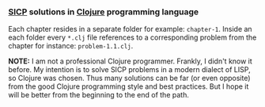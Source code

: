 ### [SICP] solutions in [Clojure] programming language

Each chapter resides in a separate folder for example: `chapter-1`. Inside an each folder every `*.clj` file references to a corresponding problem from the chapter for instance: `problem-1.1.clj`.

**NOTE:** I am not a professional Clojure programmer. Frankly, I didn't know it before. My intention is to solve SICP problems in a modern dialect of LISP, so Clojure was chosen. Thus many solutions can be far (or even opposite) from the good Clojure programming style and best practices. But I hope it will be better from the beginning to the end of the path.



<!-- Links -->

[SICP]:    https://mitpress.mit.edu/sicp/
[Clojure]: https://clojure.org
